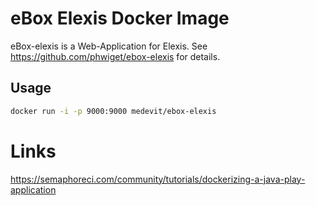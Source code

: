 # eBox Elexis Docker Image

eBox-elexis is a Web-Application for Elexis. See https://github.com/phwiget/ebox-elexis for details.

## Usage

```bash
docker run -i -p 9000:9000 medevit/ebox-elexis
``` 


# Links

https://semaphoreci.com/community/tutorials/dockerizing-a-java-play-application